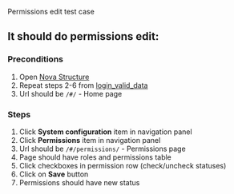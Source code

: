 Permissions edit test case

## It should do permissions edit:

### Preconditions

1. Open [Nova Structure]()
2. Repeat steps 2-6 from [login_valid_data](login_valid_data.md)
3. Url should be `/#/` - Home page

### Steps

1. Click **System configuration** item in navigation panel
2. Click **Permissions** item in navigation panel
3. Url should be `/#/permissions/` - Permissions page
4. Page should have roles and permissions table
5. Click checkboxes in permission row (check/uncheck statuses)
6. Click on **Save** button
7. Permissions should have new status
